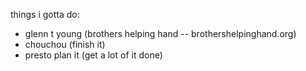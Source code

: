 things i gotta do:

- glenn t young (brothers helping hand -- brothershelpinghand.org)
- chouchou (finish it)
- presto plan it (get a lot of it done)